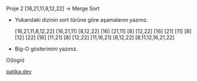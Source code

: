 Proje 2
[16,21,11,8,12,22] -> Merge Sort

- Yukarıdaki dizinin sort türüne göre aşamalarını yazınız.

    [16,21,11,8,12,22]
   [16,21,11] [8,12,22]
  [16] [21,11] [8] [12,22]
[16] [21] [11] [8] [12] [22]
  [16] [11,21] [8] [12,22]
   [11,16,21] [8,12,22]
    [8,11,12,16,21,22]

- Big-O gösterimini yazınız.

O(logn)

[patika.dev](www.patika.dev)